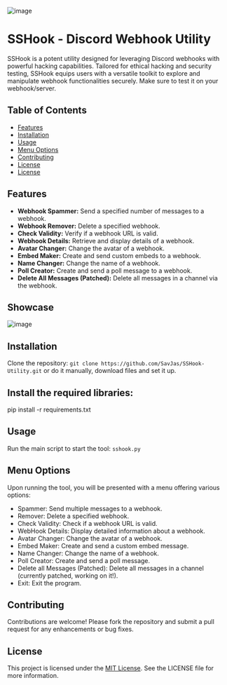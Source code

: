 ![image](https://github.com/SavJas/SSHook-Utility/assets/86425637/82cfaa8c-b590-4468-b643-a3100f7bfa8a)



# SSHook - Discord Webhook Utility

SSHook is a potent utility designed for leveraging Discord webhooks with powerful hacking capabilities. Tailored for ethical hacking and security testing, SSHook equips users with a versatile toolkit to explore and manipulate webhook functionalities securely. Make sure to test it on your webhook/server.

## Table of Contents
- [Features](#features)
- [Installation](#installation)
- [Usage](#usage)
- [Menu Options](#menu-options)
- [Contributing](#contributing)
- [License](#license)
- [License](#images)

## Features
- **Webhook Spammer:** Send a specified number of messages to a webhook.
- **Webhook Remover:** Delete a specified webhook.
- **Check Validity:** Verify if a webhook URL is valid.
- **Webhook Details:** Retrieve and display details of a webhook.
- **Avatar Changer:** Change the avatar of a webhook.
- **Embed Maker:** Create and send custom embeds to a webhook.
- **Name Changer:** Change the name of a webhook.
- **Poll Creator:** Create and send a poll message to a webhook.
- **Delete All Messages (Patched):** Delete all messages in a channel via the webhook.


## Showcase

![image](https://github.com/SavJas/SSHook-Utility/assets/86425637/9c563937-b2ae-4670-a241-76063ada76db)

    
## Installation
Clone the repository: 
```git clone https://github.com/SavJas/SSHook-Utility.git```
or do it manually, download files and set it up.

## Install the required libraries:
pip install -r requirements.txt

## Usage
Run the main script to start the tool:
```sshook.py```

## Menu Options
Upon running the tool, you will be presented with a menu offering various options:
- Spammer: Send multiple messages to a webhook.
- Remover: Delete a specified webhook.
- Check Validity: Check if a webhook URL is valid.
- WebHook Details: Display detailed information about a webhook.
- Avatar Changer: Change the avatar of a webhook.
- Embed Maker: Create and send a custom embed message.
- Name Changer: Change the name of a webhook.
- Poll Creator: Create and send a poll message.
- Delete all Messages (Patched): Delete all messages in a channel (currently patched, working on it!).
- Exit: Exit the program.

## Contributing
Contributions are welcome! Please fork the repository and submit a pull request for any enhancements or bug fixes.

## License
This project is licensed under the [MIT License](https://github.com/SavJas/LysHook-Utility/blob/main/LICENSE). See the LICENSE file for more information.

